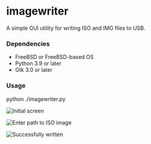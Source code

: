 # imagewriter

A simple GUI utility for writing ISO and IMG files to USB.

### Dependencies
* FreeBSD or FreeBSD-based OS
* Python 3.9 or later
* Gtk 3.0 or later

### Usage

python ./imagewriter.py

![Initial screen](images/Imagewriter-1.jpg)

![Enter path to ISO image](images/Imagewriter-2.jpg)

![Successfully written](images/Imagewriter-3.jpg)
